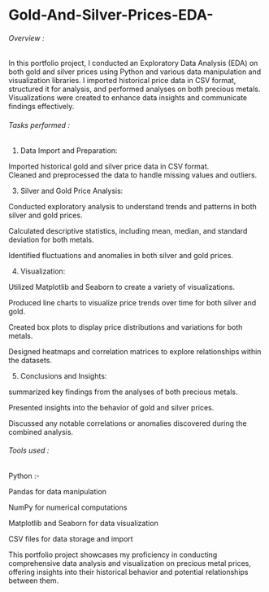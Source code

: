 # Gold-And-Silver-Prices-EDA-
###### Overview :
In this portfolio project, I conducted an Exploratory Data Analysis (EDA) on both gold and silver prices using Python and various data manipulation and visualization libraries. I imported historical price data in CSV format, structured it for analysis, and performed analyses on both precious metals. Visualizations were created to enhance data insights and communicate findings effectively.

###### Tasks performed :

1. Data Import and Preparation:
   
Imported historical gold and silver price data in CSV format.  
Cleaned and preprocessed the data to handle missing values and outliers.

3. Silver and Gold Price Analysis:
   
Conducted exploratory analysis to understand trends and patterns in both silver and gold prices.  

Calculated descriptive statistics, including mean, median, and standard deviation for both metals.  

Identified fluctuations and anomalies in both silver and gold prices. 

4. Visualization:
    
Utilized Matplotlib and Seaborn to create a variety of visualizations. 

Produced line charts to visualize price trends over time for both silver and gold.  

Created box plots to display price distributions and variations for both metals. 

Designed heatmaps and correlation matrices to explore relationships within the datasets.

5. Conclusions and Insights:
 
summarized key findings from the analyses of both precious metals. 

Presented insights into the behavior of gold and silver prices. 

Discussed any notable correlations or anomalies discovered during the combined analysis.


###### Tools used : 
Python :- 

Pandas for data manipulation 

NumPy for numerical computations 

Matplotlib and Seaborn for data visualization  

CSV files for data storage and import


This portfolio project showcases my proficiency in conducting comprehensive data analysis and visualization on precious metal prices, offering insights into their historical behavior and potential relationships between them.
